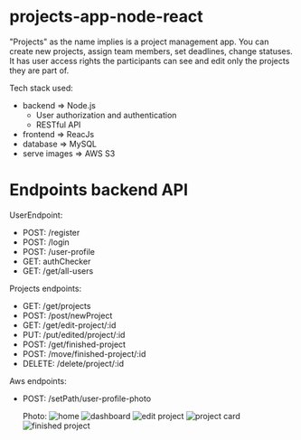 # projects-app-node-react

"Projects" as the name implies is a project management app.
You can create new projects, assign team members, set deadlines, change statuses.
It has user access rights the participants can see and edit only the projects they are part of.

Tech stack used:
 - backend => Node.js 
    - User authorization and authentication
    - RESTful API
 - frontend => ReacJs
 - database => MySQL 
 - serve images => AWS S3

# Endpoints backend API
UserEndpoint:
- POST: /register
- POST: /login
- POST: /user-profile
- GET:  authChecker
- GET:  /get/all-users
    
Projects endpoints:
- GET:  /get/projects
- POST: /post/newProject
- GET: /get/edit-project/:id
- PUT:  /put/edited/project/:id
- POST: /get/finished-project
- POST: /move/finished-project/:id
- DELETE: /delete/project/:id
  
Aws endpoints:
- POST: /setPath/user-profile-photo
  
  Photo:
    ![home](https://user-images.githubusercontent.com/63923347/191604634-5f43c4dc-488d-461c-8bdf-545ce6a7e138.png)
    ![dashboard](https://user-images.githubusercontent.com/63923347/191606380-f3f04784-1c00-446d-8f29-89e0b33475d7.png)
    ![edit project](https://user-images.githubusercontent.com/63923347/191606400-fd182a8c-d46c-4ff4-848b-5cae59a6acbc.png)
    ![project card](https://user-images.githubusercontent.com/63923347/191606424-938d376b-f8d9-4e9b-8624-3affd45bc273.png)
    ![finished project](https://user-images.githubusercontent.com/63923347/191606500-cb2f788f-fd2e-45c4-9c5a-bcaa4d45dd33.png)

